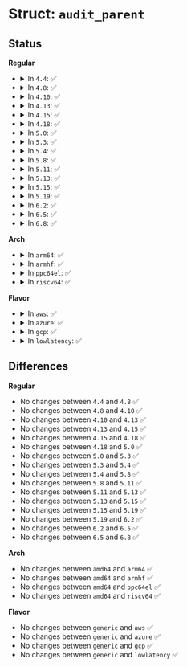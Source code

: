 # Struct: <code>audit_parent</code>

## Status
<b>Regular</b>
<ul>
<li>
<details>
<summary>In <code>4.4</code>: ✅</summary>

```c
struct audit_parent {
    struct list_head watches;
    struct fsnotify_mark mark;
};
```
</details>
</li>
<li>
<details>
<summary>In <code>4.8</code>: ✅</summary>

```c
struct audit_parent {
    struct list_head watches;
    struct fsnotify_mark mark;
};
```
</details>
</li>
<li>
<details>
<summary>In <code>4.10</code>: ✅</summary>

```c
struct audit_parent {
    struct list_head watches;
    struct fsnotify_mark mark;
};
```
</details>
</li>
<li>
<details>
<summary>In <code>4.13</code>: ✅</summary>

```c
struct audit_parent {
    struct list_head watches;
    struct fsnotify_mark mark;
};
```
</details>
</li>
<li>
<details>
<summary>In <code>4.15</code>: ✅</summary>

```c
struct audit_parent {
    struct list_head watches;
    struct fsnotify_mark mark;
};
```
</details>
</li>
<li>
<details>
<summary>In <code>4.18</code>: ✅</summary>

```c
struct audit_parent {
    struct list_head watches;
    struct fsnotify_mark mark;
};
```
</details>
</li>
<li>
<details>
<summary>In <code>5.0</code>: ✅</summary>

```c
struct audit_parent {
    struct list_head watches;
    struct fsnotify_mark mark;
};
```
</details>
</li>
<li>
<details>
<summary>In <code>5.3</code>: ✅</summary>

```c
struct audit_parent {
    struct list_head watches;
    struct fsnotify_mark mark;
};
```
</details>
</li>
<li>
<details>
<summary>In <code>5.4</code>: ✅</summary>

```c
struct audit_parent {
    struct list_head watches;
    struct fsnotify_mark mark;
};
```
</details>
</li>
<li>
<details>
<summary>In <code>5.8</code>: ✅</summary>

```c
struct audit_parent {
    struct list_head watches;
    struct fsnotify_mark mark;
};
```
</details>
</li>
<li>
<details>
<summary>In <code>5.11</code>: ✅</summary>

```c
struct audit_parent {
    struct list_head watches;
    struct fsnotify_mark mark;
};
```
</details>
</li>
<li>
<details>
<summary>In <code>5.13</code>: ✅</summary>

```c
struct audit_parent {
    struct list_head watches;
    struct fsnotify_mark mark;
};
```
</details>
</li>
<li>
<details>
<summary>In <code>5.15</code>: ✅</summary>

```c
struct audit_parent {
    struct list_head watches;
    struct fsnotify_mark mark;
};
```
</details>
</li>
<li>
<details>
<summary>In <code>5.19</code>: ✅</summary>

```c
struct audit_parent {
    struct list_head watches;
    struct fsnotify_mark mark;
};
```
</details>
</li>
<li>
<details>
<summary>In <code>6.2</code>: ✅</summary>

```c
struct audit_parent {
    struct list_head watches;
    struct fsnotify_mark mark;
};
```
</details>
</li>
<li>
<details>
<summary>In <code>6.5</code>: ✅</summary>

```c
struct audit_parent {
    struct list_head watches;
    struct fsnotify_mark mark;
};
```
</details>
</li>
<li>
<details>
<summary>In <code>6.8</code>: ✅</summary>

```c
struct audit_parent {
    struct list_head watches;
    struct fsnotify_mark mark;
};
```
</details>
</li>
</ul>
<b>Arch</b>
<ul>
<li>
<details>
<summary>In <code>arm64</code>: ✅</summary>

```c
struct audit_parent {
    struct list_head watches;
    struct fsnotify_mark mark;
};
```
</details>
</li>
<li>
<details>
<summary>In <code>armhf</code>: ✅</summary>

```c
struct audit_parent {
    struct list_head watches;
    struct fsnotify_mark mark;
};
```
</details>
</li>
<li>
<details>
<summary>In <code>ppc64el</code>: ✅</summary>

```c
struct audit_parent {
    struct list_head watches;
    struct fsnotify_mark mark;
};
```
</details>
</li>
<li>
<details>
<summary>In <code>riscv64</code>: ✅</summary>

```c
struct audit_parent {
    struct list_head watches;
    struct fsnotify_mark mark;
};
```
</details>
</li>
</ul>
<b>Flavor</b>
<ul>
<li>
<details>
<summary>In <code>aws</code>: ✅</summary>

```c
struct audit_parent {
    struct list_head watches;
    struct fsnotify_mark mark;
};
```
</details>
</li>
<li>
<details>
<summary>In <code>azure</code>: ✅</summary>

```c
struct audit_parent {
    struct list_head watches;
    struct fsnotify_mark mark;
};
```
</details>
</li>
<li>
<details>
<summary>In <code>gcp</code>: ✅</summary>

```c
struct audit_parent {
    struct list_head watches;
    struct fsnotify_mark mark;
};
```
</details>
</li>
<li>
<details>
<summary>In <code>lowlatency</code>: ✅</summary>

```c
struct audit_parent {
    struct list_head watches;
    struct fsnotify_mark mark;
};
```
</details>
</li>
</ul>

## Differences
<b>Regular</b>
<ul>
<li>
No changes between <code>4.4</code> and <code>4.8</code> ✅
</li>
<li>
No changes between <code>4.8</code> and <code>4.10</code> ✅
</li>
<li>
No changes between <code>4.10</code> and <code>4.13</code> ✅
</li>
<li>
No changes between <code>4.13</code> and <code>4.15</code> ✅
</li>
<li>
No changes between <code>4.15</code> and <code>4.18</code> ✅
</li>
<li>
No changes between <code>4.18</code> and <code>5.0</code> ✅
</li>
<li>
No changes between <code>5.0</code> and <code>5.3</code> ✅
</li>
<li>
No changes between <code>5.3</code> and <code>5.4</code> ✅
</li>
<li>
No changes between <code>5.4</code> and <code>5.8</code> ✅
</li>
<li>
No changes between <code>5.8</code> and <code>5.11</code> ✅
</li>
<li>
No changes between <code>5.11</code> and <code>5.13</code> ✅
</li>
<li>
No changes between <code>5.13</code> and <code>5.15</code> ✅
</li>
<li>
No changes between <code>5.15</code> and <code>5.19</code> ✅
</li>
<li>
No changes between <code>5.19</code> and <code>6.2</code> ✅
</li>
<li>
No changes between <code>6.2</code> and <code>6.5</code> ✅
</li>
<li>
No changes between <code>6.5</code> and <code>6.8</code> ✅
</li>
</ul>
<b>Arch</b>
<ul>
<li>
No changes between <code>amd64</code> and <code>arm64</code> ✅
</li>
<li>
No changes between <code>amd64</code> and <code>armhf</code> ✅
</li>
<li>
No changes between <code>amd64</code> and <code>ppc64el</code> ✅
</li>
<li>
No changes between <code>amd64</code> and <code>riscv64</code> ✅
</li>
</ul>
<b>Flavor</b>
<ul>
<li>
No changes between <code>generic</code> and <code>aws</code> ✅
</li>
<li>
No changes between <code>generic</code> and <code>azure</code> ✅
</li>
<li>
No changes between <code>generic</code> and <code>gcp</code> ✅
</li>
<li>
No changes between <code>generic</code> and <code>lowlatency</code> ✅
</li>
</ul>
